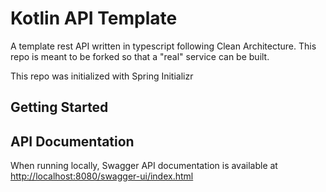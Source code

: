 # Kotlin API Template
A template rest API written in typescript following Clean Architecture. This repo is meant to be forked so that a "real"
service can be built.

This repo was initialized with Spring Initializr 

## Getting Started

## API Documentation
When running locally, Swagger API documentation is available at [http://localhost:8080/swagger-ui/index.html](http://localhost:8080/swagger-ui/index.html)

